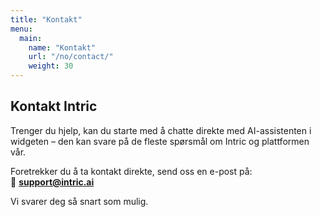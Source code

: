 ```yaml
---
title: "Kontakt"
menu:
  main:
    name: "Kontakt"
    url: "/no/contact/"
    weight: 30
---
```


## Kontakt Intric

Trenger du hjelp, kan du starte med å chatte direkte med AI-assistenten i widgeten – den kan svare på de fleste spørsmål om Intric og plattformen vår.

Foretrekker du å ta kontakt direkte, send oss en e-post på:  
📧 **[support@intric.ai](mailto:support@intric.ai)**

Vi svarer deg så snart som mulig.
